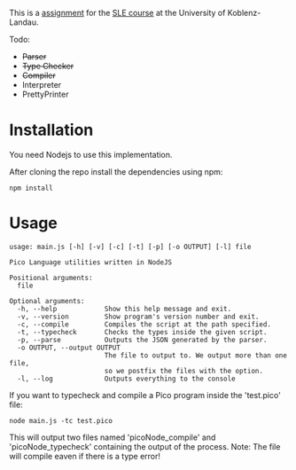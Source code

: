 This is a [assignment](http://softlang.wikidot.com/course:sle13-assignment1) for the [SLE course](http://softlang.wikidot.com/course:sle13) at the University of Koblenz-Landau. 

Todo:
- ~~Parser~~
- ~~Type Checker~~
- ~~Compiler~~
- Interpreter
- PrettyPrinter

Installation
============

You need Nodejs to use this implementation.

After cloning the repo install the dependencies using npm:

```shell
npm install
```

Usage
=====

```shell
usage: main.js [-h] [-v] [-c] [-t] [-p] [-o OUTPUT] [-l] file

Pico Language utilities written in NodeJS

Positional arguments:
  file

Optional arguments:
  -h, --help            Show this help message and exit.
  -v, --version         Show program's version number and exit.
  -c, --compile         Compiles the script at the path specified.
  -t, --typecheck       Checks the types inside the given script.
  -p, --parse           Outputs the JSON generated by the parser.
  -o OUTPUT, --output OUTPUT
                        The file to output to. We output more than one file, 
                        so we postfix the files with the option.
  -l, --log             Outputs everything to the console
```

If you want to typecheck and compile a Pico program inside the 'test.pico' file:
```shell
node main.js -tc test.pico
```
This will output two files named 'picoNode_compile' and 'picoNode_typecheck' containing the output of the process.
Note: The file will compile eaven if there is a type error!
